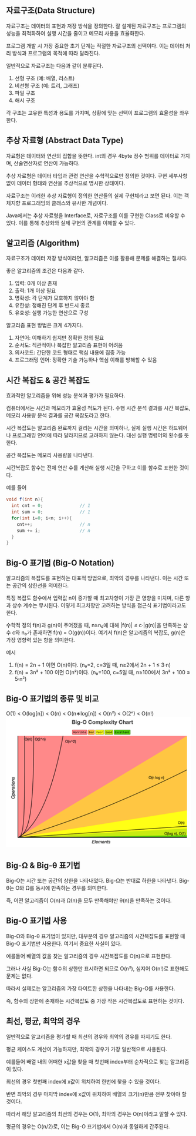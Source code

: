 ## 자료구조(Data Structure)

자료구조는 데이터의 표현과 저장 방식을 정의한다. 잘 설계된 자료구조는 프로그램의 성능을 최적화하여 실행 시간을 줄이고 메모리 사용을 효율화한다.

프로그램 개발 시 가장 중요한 초기 단계는 적절한 자료구조의 선택이다. 이는 데이터 처리 방식과 프로그램의 목적에 따라 달라진다.

일반적으로 자료구조는 다음과 같이 분류된다.

1. 선형 구조 (예: 배열, 리스트)
2. 비선형 구조 (예: 트리, 그래프)
3. 파일 구조
4. 해시 구조

각 구조는 고유한 특성과 용도를 가지며, 상황에 맞는 선택이 프로그램의 효율성을 좌우한다.

## 추상 자료형 (Abstract Data Type)

자료형은 데이터와 연산의 집합을 뜻한다. int의 경우 4byte 정수 범위를 데이터로 가지며, 산술연산자로 연산이 가능하다.

추상 자료형은 데이터 타입과 관련 연산을 수학적으로만 정의한 것이다. 구현 세부사항 없이 데이터 형태와 연산을 추상적으로 명시한 상태이다.

자료구조는 이러한 추상 자료형이 정의한 연산들의 실제 구현체라고 보면 된다. 이는 객체지향 프로그래밍의 클래스와 유사한 개념이다.

Java에서는 추상 자료형을 Interface로, 자료구조를 이를 구현한 Class로 비유할 수 있다. 이를 통해 추상화와 실제 구현의 관계를 이해할 수 있다.

## 알고리즘 (Algorithm)

자료구조가 데이터 저장 방식이라면, 알고리즘은 이를 활용해 문제를 해결하는 절차다.

좋은 알고리즘의 조건은 다음과 같다.

1. 입력: 0개 이상 존재
2. 출력: 1개 이상 필요
3. 명확성: 각 단계가 모호하지 않아야 함
4. 유한성: 정해진 단계 후 반드시 종료
5. 유효성: 실행 가능한 연산으로 구성

알고리즘 표현 방법은 크게 4가지다.

1. 자연어: 이해하기 쉽지만 정확한 정의 필요
2. 순서도: 직관적이나 복잡한 알고리즘 표현이 어려움
3. 의사코드: 간단한 코드 형태로 핵심 내용에 집중 가능
4. 프로그래밍 언어: 정확한 기술 가능하나 핵심 이해를 방해할 수 있음

## 시간 복잡도 & 공간 복잡도

효과적인 알고리즘을 위해 성능 분석과 평가가 필요하다.

컴퓨터에서는 시간과 메모리가 효율성 척도가 된다. 수행 시간 분석 결과를 시간 복잡도, 메모리 사용량 분석 결과를 공간 복잡도라고 한다.

시간 복잡도는 알고리즘 완료까지 걸리는 시간을 의미하나, 실제 실행 시간은 하드웨어나 프로그래밍 언어에 따라 달라지므로 고려하지 않는다. 대신 실행 명령어의 횟수를 뜻한다.

공간 복잡도는 메모리 사용량을 나타낸다.

시간복잡도 함수는 전체 연산 수를 계산해 실행 시간을 구하고 이를 함수로 표현한 것이다.

예를 들어

```java
void f(int n){
  int cnt = 0;              // 1
  int sum = 0;              // 1
  for(int i=0; i<n; i++){
    cnt++;                  // n
    sum += i;               // n
  }
}
```

## Big-O 표기법 (Big-O Notation)

알고리즘의 복잡도를 표현하는 대표적 방법으로, 최악의 경우를 나타낸다. 이는 시간 또는 공간의 상한선을 의미한다.

특징
복잡도 함수에서 입력값 n이 증가할 때 최고차항이 가장 큰 영향을 미치며, 다른 항과 상수 계수는 무시된다. 이렇게 최고차항만 고려하는 방식을 점근식 표기법이라고도 한다.

수학적 정의
f(n)과 g(n)이 주어졌을 때, n≥n₀에 대해 |f(n)| ≤ c·|g(n)|을 만족하는 상수 c와 n₀가 존재하면 f(n) = O(g(n))이다. 여기서 f(n)은 알고리즘의 복잡도, g(n)은 가장 영향력 있는 항을 의미한다.

예시

1. f(n) = 2n + 1 이면 O(n)이다. (n₀=2, c=3일 때, n≥2에서 2n + 1 ≤ 3·n)
2. f(n) = 3n² + 100 이면 O(n²)이다. (n₀=100, c=5일 때, n≥100에서 3n² + 100 ≤ 5·n²)

## Big-O 표기법의 종류 및 비교

O(1) < O(log[n]) < O(n) < O(n∗log[n]) < O(n²) < O(2ⁿ) < O(n!)
![alt text](image.png)

## Big-Ω & Big-θ 표기법

Big-O는 시간 또는 공간의 상한을 나타내었다.
Big-Ω는 반대로 하한을 나타낸다.
Big-θ는 O와 Ω를 동시에 만족하는 경우를 의미한다.

즉, 어떤 알고리즘이 O(n)과 Ω(n)을 모두 만족해야만 θ(n)을 만족하는 것이다.

## Big-O 표기법 사용

Big-Ω와 Big-θ 표기법이 있지만, 대부분의 경우 알고리즘의 시간복잡도를 표현할 때 Big-O 표기법만 사용한다.
여기서 중요한 사실이 있다.

예를들어 배열의 값을 찾는 알고리즘의 경우 시간복잡도를 O(n)으로 표현한다.

그러나 사실 Big-O는 함수의 상한만 표시하면 되므로 O(n²), 심지어 O(n!)로 표현해도 문제는 없다.

따라서 실제로는 알고리즘의 가장 타이트한 상한을 나타내는 Big-O를 사용한다.

즉, 함수의 상한에 존재하는 시간복잡도 중 가장 작은 시간복잡도로 표현하는 것이다.

## 최선, 평균, 최악의 경우

일반적으로 알고리즘을 평가할 때 최선의 경우와 최악의 경우를 따지기도 한다.

평균 케이스도 계산이 가능하지만, 최악의 경우가 가장 일반적으로 사용된다.

예를들어 배열 내의 어떠한 x값을 찾을 때 첫번째 index부터 순차적으로 찾는 알고리즘이 있다.

최선의 경우 첫번째 index에 x값이 위치하여 한번에 찾을 수 있을 것이다.

반면 최악의 경우 마지막 index에 x값이 위치하여 배열의 크기(n)만큼 전부 찾아야 할 것이다.

따라서 해당 알고리즘의 최선의 경우는 O(1), 최악의 경우는 O(n)이라고 말할 수 있다.

평균의 경우는 O(n/2)로, 이는 Big-O 표기법에서 O(n)과 동일하게 간주된다.

